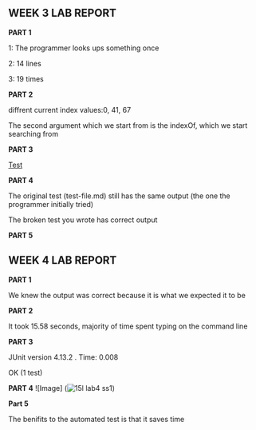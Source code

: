 ## WEEK 3 LAB REPORT
**PART 1**

1: The programmer looks ups something once

2: 14 lines

3: 19 times

**PART 2**

diffrent current index values:0, 41, 67

The second argument which we start from is the indexOf, which we start searching from

**PART 3**

[Test ](https://github.com/XAVIERALBERT/markdown-parser/commits/main/test2-file.md)

**PART 4**

The original test (test-file.md) still has the same output (the one the programmer initially tried)

The broken test you wrote has correct output

**PART 5**

## WEEK 4 LAB REPORT

**PART 1**

We knew the output was correct because it is what we expected it to be

**PART 2**

It took 15.58 seconds, majority of time spent typing on the command line

**PART 3**

JUnit version 4.13.2
.
Time: 0.008

OK (1 test)

**PART 4**
![Image]
(![15l lab4 ss1](https://user-images.githubusercontent.com/103283907/166402656-dd894997-00f6-4d26-880c-37a0493fa60d.png))

**Part 5**

The benifits to the automated test is that it saves time
